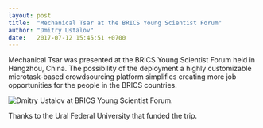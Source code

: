 ```yaml
---
layout: post
title:  "Mechanical Tsar at the BRICS Young Scientist Forum"
author: "Dmitry Ustalov"
date:   2017-07-12 15:45:51 +0700
---
```


Mechanical Tsar was presented at the BRICS Young Scientist Forum held in Hangzhou, China. The possibility of the deployment a highly customizable microtask-based crowdsourcing platform simplifies creating more job opportunities for the people in the BRICS countries.

<img class="pure-img" src="https://pp.userapi.com/c841527/v841527716/6cdf/A_PBv6wwsV0.jpg" alt="Dmitry Ustalov at BRICS Young Scientist Forum.">

Thanks to the Ural Federal University that funded the trip.
